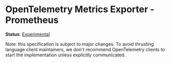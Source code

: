 # OpenTelemetry Metrics Exporter - Prometheus

**Status**: [Experimental](../document-status.md)

Note: this specification is subject to major changes. To avoid thrusting
language client maintainers, we don't recommend OpenTelemetry clients to start
the implementation unless explicitly communicated.

